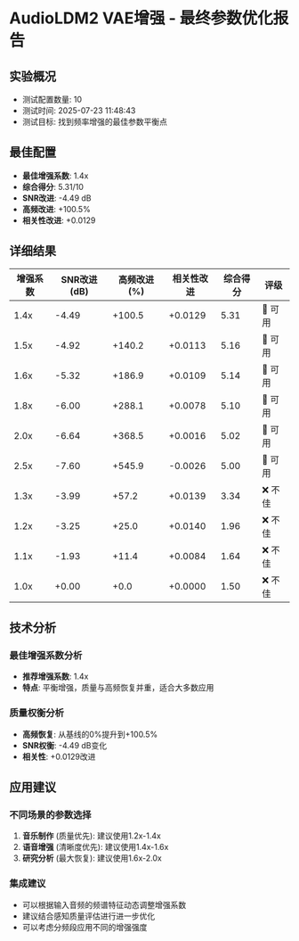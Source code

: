 # AudioLDM2 VAE增强 - 最终参数优化报告

## 实验概况
- 测试配置数量: 10
- 测试时间: 2025-07-23 11:48:43
- 测试目标: 找到频率增强的最佳参数平衡点

## 最佳配置
- **最佳增强系数**: 1.4x
- **综合得分**: 5.31/10
- **SNR改进**: -4.49 dB
- **高频改进**: +100.5%
- **相关性改进**: +0.0129

## 详细结果

| 增强系数 | SNR改进(dB) | 高频改进(%) | 相关性改进 | 综合得分 | 评级 |
|----------|-------------|-------------|------------|----------|------|
| 1.4x | -4.49 | +100.5 | +0.0129 | 5.31 | 🥉 可用 |
| 1.5x | -4.92 | +140.2 | +0.0113 | 5.16 | 🥉 可用 |
| 1.6x | -5.32 | +186.9 | +0.0109 | 5.14 | 🥉 可用 |
| 1.8x | -6.00 | +288.1 | +0.0078 | 5.10 | 🥉 可用 |
| 2.0x | -6.64 | +368.5 | +0.0016 | 5.02 | 🥉 可用 |
| 2.5x | -7.60 | +545.9 | -0.0026 | 5.00 | 🥉 可用 |
| 1.3x | -3.99 | +57.2 | +0.0139 | 3.34 | ❌ 不佳 |
| 1.2x | -3.25 | +25.0 | +0.0140 | 1.96 | ❌ 不佳 |
| 1.1x | -1.93 | +11.4 | +0.0084 | 1.64 | ❌ 不佳 |
| 1.0x | +0.00 | +0.0 | +0.0000 | 1.50 | ❌ 不佳 |

## 技术分析

### 最佳增强系数分析
- **推荐增强系数**: 1.4x
- **特点**: 平衡增强，质量与高频恢复并重，适合大多数应用

### 质量权衡分析
- **高频恢复**: 从基线的0%提升到+100.5%
- **SNR权衡**: -4.49 dB变化
- **相关性**: +0.0129改进

## 应用建议

### 不同场景的参数选择
1. **音乐制作** (质量优先): 建议使用1.2x-1.4x
2. **语音增强** (清晰度优先): 建议使用1.4x-1.6x
3. **研究分析** (最大恢复): 建议使用1.6x-2.0x

### 集成建议
- 可以根据输入音频的频谱特征动态调整增强系数
- 建议结合感知质量评估进行进一步优化
- 可以考虑分频段应用不同的增强强度
